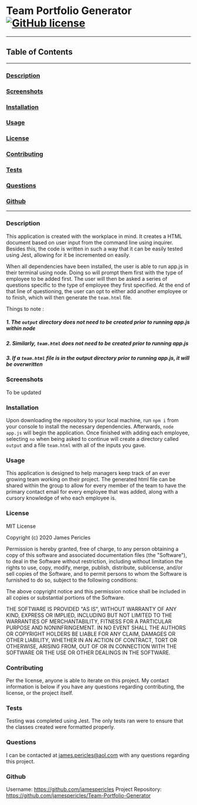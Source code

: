 # Team Portfolio Generator [![GitHub license](https://img.shields.io/github/license/Naereen/StrapDown.js.svg)](https://github.com/Naereen/StrapDown.js/blob/master/LICENSE)

---

## Table of Contents

---

### [Description](#Description)

### [Screenshots](#Screenshots)

### [Installation](#Installation)

### [Usage](#Usage)

### [License](#License)

### [Contributing](#Contributing)

### [Tests](#Tests)

### [Questions](#Questions)

### [Github](#Github)

---

### <a name="Description"></a>Description

This application is created with the workplace in mind. It creates a HTML document based on user input from the command line using inquirer. Besides this, the code is written in such a way that it can be easily tested using Jest, allowing for it be incremented on easily.

When all dependencies have been installed, the user is able to run app.js in their terminal using node. Doing so will prompt them first with the type of employee to be added first. The user will then be asked a series of questions specific to the type of employee they first specified. At the end of that line of questioning, the user can opt to either add another employee or to finish, which will then generate the `team.html` file.

Things to note : 
##### 1. The `output` directory does not need to be created prior to running app.js within node 
##### 2. Similarly, `team.html` does not need to be created prior to running app.js 
##### 3. If a `team.html` file is in the output directory prior to running app.js, it will be overwritten

### <a name="Screenshots"></a>Screenshots

To be updated

### <a name="Installation"></a>Installation

Upon downloading the repository to your local machine, run `npm i` from your console to install the necessary dependencies. Afterwards, `node app.js` will begin the application. Once finished with adding each employee, selecting `no` when being asked to continue will create a directory called `output` and a file `team.html` with all of the inputs you gave.

### <a name="Usage"></a>Usage

This application is designed to help managers keep track of an ever growing team working on their project. The generated html file can be shared within the group to allow for every member of the team to have the primary contact email for every employee that was added, along with a cursory knowledge of who each employee is.

### <a name="License"></a>License

MIT License

Copyright (c) 2020 James Pericles

Permission is hereby granted, free of charge, to any person obtaining a copy
of this software and associated documentation files (the "Software"), to deal
in the Software without restriction, including without limitation the rights
to use, copy, modify, merge, publish, distribute, sublicense, and/or sell
copies of the Software, and to permit persons to whom the Software is
furnished to do so, subject to the following conditions:

The above copyright notice and this permission notice shall be included in all
copies or substantial portions of the Software.

THE SOFTWARE IS PROVIDED "AS IS", WITHOUT WARRANTY OF ANY KIND, EXPRESS OR
IMPLIED, INCLUDING BUT NOT LIMITED TO THE WARRANTIES OF MERCHANTABILITY,
FITNESS FOR A PARTICULAR PURPOSE AND NONINFRINGEMENT. IN NO EVENT SHALL THE
AUTHORS OR COPYRIGHT HOLDERS BE LIABLE FOR ANY CLAIM, DAMAGES OR OTHER
LIABILITY, WHETHER IN AN ACTION OF CONTRACT, TORT OR OTHERWISE, ARISING FROM,
OUT OF OR IN CONNECTION WITH THE SOFTWARE OR THE USE OR OTHER DEALINGS IN THE
SOFTWARE.

### <a name="Contributing"></a>Contributing

Per the license, anyone is able to iterate on this project. My contact information is below if you have any questions regarding contributing, the license, or the project itself.

### <a name="Tests"></a>Tests

Testing was completed using Jest. The only tests ran were to ensure that the classes created were formatted properly.

### <a name="Questions"></a>Questions

I can be contacted at james.pericles@aol.com with any questions regarding this project.

### <a name="Github"></a>Github

Username: https://github.com/jamespericles
Project Repository: https://github.com/jamespericles/Team-Portfolio-Generator
